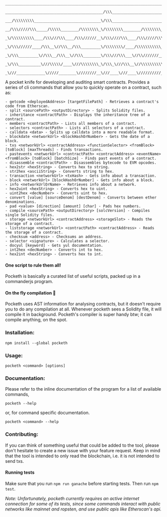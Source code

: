 ```
_______________________________________________________________________________________/\\\_________        
 ____________________________________________/\\\______________________________________\/\\\_________       
  ___/\\\\\\\\\______________________________\/\\\____________________________/\\\______\/\\\_________      
   __/\\\/////\\\_____/\\\\\________/\\\\\\\\_\/\\\\\\\\________/\\\\\\\\___/\\\\\\\\\\\_\/\\\_________     
    _\/\\\\\\\\\\____/\\\///\\\____/\\\//////__\/\\\////\\\____/\\\/////\\\_\////\\\////__\/\\\\\\\\\\__    
     _\/\\\//////____/\\\__\//\\\__/\\\_________\/\\\\\\\\/____/\\\\\\\\\\\_____\/\\\______\/\\\/////\\\_   
      _\/\\\_________\//\\\__/\\\__\//\\\________\/\\\///\\\___\//\\///////______\/\\\_/\\__\/\\\___\/\\\_  
       _\/\\\__________\///\\\\\/____\///\\\\\\\\_\/\\\_\///\\\__\//\\\\\\\\\\____\//\\\\\___\/\\\___\/\\\_ 
        _\///_____________\/////________\////////__\///____\///____\//////////______\/////____\///____\///__
```

A pocket knife for developing and auditing smart contracts. Provides a series of cli commands that allow you to quickly operate on a contract, such as:

```
- getcode <deployedAddress> [targetFilePath] - Retrieves a contract's code from Etherscan.
- split <sourcePath> <outputDirectory> - Splits Solidity files.
- inheritance <contractPath> - Displays the inheritance tree of a contract.
- members <contractPath> - Lists all members of a contract.
- selectors <contractPath> - Lists all selectors of a contract.
- calldata <data> - Splits up calldata into a more readable format.
- blockdate <networkUrl> <blockHashOrNumber> - Gets the date of a block.
- txs <networkUrl> <contractAddress> <functionSelector> <fromBlock> [toBlock] [maxThreads] - Finds transactions.
- pastevents <networkUrl> <contractPath> <contractAddress> <eventName> <fromBlock> [toBlock] [batchSize] - Finds past events of a contract.
- disassemble <contractPath> - Disassembles bytecode to EVM opcodes.
- hex2str <hexString> - Converts hex to string.
- str2hex <asciiString> - Converts string to hex.
- transaction <networkUrl> <txHash> - Gets info about a transaction.
- block <networkUrl> [blockHashOrNumber] - Gets info about a block.
- info <networkUrlOrName> - Retrieves info about a network.
- hex2uint <hexString> - Converts hex to uint.
- uint2hex <decNumber> - Converts uint to hex.
- convert [value] [sourceDenom] [destDenom] - Converts between ether denominations.
- pad <value> [direction] [amount] [char] - Pads hex numbers.
- compile <sourcePath> <outputDirectory> [solcVersion] - Compiles single Solidity files.
- storage <networkUrl> <contractAddress> <storageSlot> - Reads the storage of a contract.
- liststorage <networkUrl> <contractPath> <contractAddress> - Reads the storage of a contract.
- checksum <address> - Checksums an address.
- selector <signature> - Calculates a selector.
- docyul [keyword] - Gets yul documentation.
- int2hex <decNumber> - Converts int to hex.
- hex2int <hexString> - Converts hex to int.
```

#### One script to rule them all!
Pocketh is basically a curated list of useful scripts, packed up in a commanderjs program.

#### On the fly compilation :rocket:
Pocketh uses AST information for analysing contracts, but it doesn't require you to do any compilation at all. Whenever pocketh sees a Solidity file, it will compile it in background. Pocketh's compiler is super handy btw; it can compile anything, on the spot.

### Installation:
```
npm install --global pocketh
```

### Usage:
```
pocketh <command> [options]
```

### Documentation:
Please refer to the inline documentation of the program for a list of available commands,

```
pocketh --help
```
or, for command specific documentation.
```
pocketh <command> --help
```

### Contributing:
If you can think of something useful that could be added to the tool, please don't hesitate to create a new issue with your feature request. Keep in mind that the tool is intended to only read the blockchain, i.e. it is not intended to send txs.

#### Running tests
Make sure that you run `npm run ganache` before starting tests. Then run `npm test`.

_Note: Unfortunately, pocketh currently requires an active internet connection for some of its tests, since some commands interact with public networks like mainnet and ropsten, and use public apis like Etherscan's api._ 
